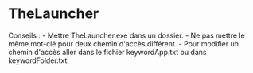 # TheLauncher

Conseils : 
	- Mettre TheLauncher.exe dans un dossier.
	- Ne pas mettre le même mot-clé pour deux chemin d'accès différent.
	- Pour modifier un chemin d'accès aller dans le fichier keywordApp.txt ou dans keywordFolder.txt